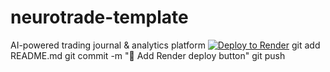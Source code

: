 # neurotrade-template
AI-powered trading journal &amp; analytics platform
[![Deploy to Render](https://render.com/images/deploy-to-render-button.svg)](https://render.com/deploy?repo=https://github.com/YOUR_USERNAME/neurotrade-template)
git add README.md
git commit -m "🧠 Add Render deploy button"
git push
